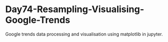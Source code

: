 # Day74-Resampling-Visualising-Google-Trends
Google trends data processing and visualisation using matplotlib in jupyter.
